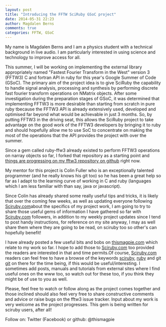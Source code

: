```yaml
---
layout: post
title: "Introducing the FFTW SciRuby GSoC project"
date: 2014-05-31 22:23
author: Magdalen Berns
comments: true
categories: FFTW, GSoC
---
```

My name is Magdalen Berns and I am a physics student with a technical background in live audio. I am particularly interested in using science and technology to improve access for all.

This summer, I will be working on implementing the external library appropriately named "Fastest Fourier Transform in the West" version 3 (FFTW3) C and fortran API in ruby for this year's Google Summer of Code (GSoC). The primary aim of the project idea is to give SciRuby the capability to handle signal analysis, processing and synthesis by performing discrete fast fourier transform operations on NMatrix objects. After some investigation during the preparation stages of GSoC, it was determined that implementing FFTW3 is more desirable than starting from scratch in pure ruby tbecause the FFTW3 API is already extensively used, developed and optimised far beyond what would be achievable in just 3 months. So, by putting FFTW3 in the driving seat, this allows the SciRuby project to take advantage on the good work of the FFTW3 developers by bringing it to ruby and should hopefully allow me to use SoC to concentrate on making the most of the operations that the API provides the project with over the summer.

Since a gem called ruby-ffw3 already existed to perform FFTW3 operations on narray objects so far, I forked that repository as a starting point and [things are progressing on my fftw3 repository on github](https://github.com/thisMagpie/fftw3) right now. 

My mentor for this project is Colin Fuller who is an exceptionally talented programmer (and he really knows his git too) so he has been a great help so far as I adapt to the learning curve of working in C and ruby (languages which I am less familiar with than say, java or javascript).


Since Colin has already shared some really useful tips and tricks, it is likely that over the coming few weeks, as well as updating everyone following [Sciruby.com](http://sciruby.com)about the specifics of my project work, I am going to try to share those useful gems of information I have gathered so far with [Sciruby.com](http://sciruby.com) followers, in addition to my weekly project updates since I tend to post handy instructions, for reference on my site anyway, I may as well share them where they are going to be read, on sciruby too so other's can hopefully benefit!

I have already posted a few useful bits and bobs on [thismagpie.com](http://thismagpie.com) which relate to my work so far. I hope to add those to [Sciruby.com](http://sciruby.com) too provided the readers are interested in that and time permits.Of course, [Sciruby.com](http://sciruby.com) readers can feel free to have a browse of the keywords [sciruby](http://thismagpie.com/keyword/sciruby), [ruby](http://thismagpie.com/keyword/ruby) and git [git](http://thismagpie.com/keyword/git) on there for the time being, if this would be useful/interesting. I sometimes add posts, manuals and tutorials from external sites where I find useful ones on the www too, so watch out for these too, if you think they might be of use to you as well.

Please, feel free to watch or follow along as the project comes together and those inclined should also feel very free to share constructive comments and advice or raise bugs on the fftw3 issue tracker. Input about my work is very welcome as the project progresses. This gem is being written for sciruby users, after all!

Follow on: Twitter (Facebook) or github: @thismagpie
